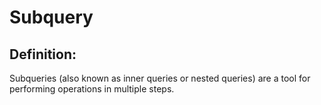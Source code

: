 # Subquery

## Definition:  
Subqueries (also known as inner queries or nested queries) are a tool for performing operations in multiple steps. 
